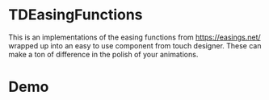# TDEasingFunctions

This is an implementations of the easing functions from https://easings.net/ wrapped up into an easy to use component from touch designer. These can make a ton of difference in the polish of your animations.

# Demo
